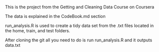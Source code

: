 This is the project from the Getting and Cleaning Data Course on Coursera

The data is explained in the CodeBook.md section

run_analysis.R is used to create a tidy data set from the .txt files located in the home, train, and test folders.

After cloning the git all you need to do is run run_analysis.R and it outputs data.txt 